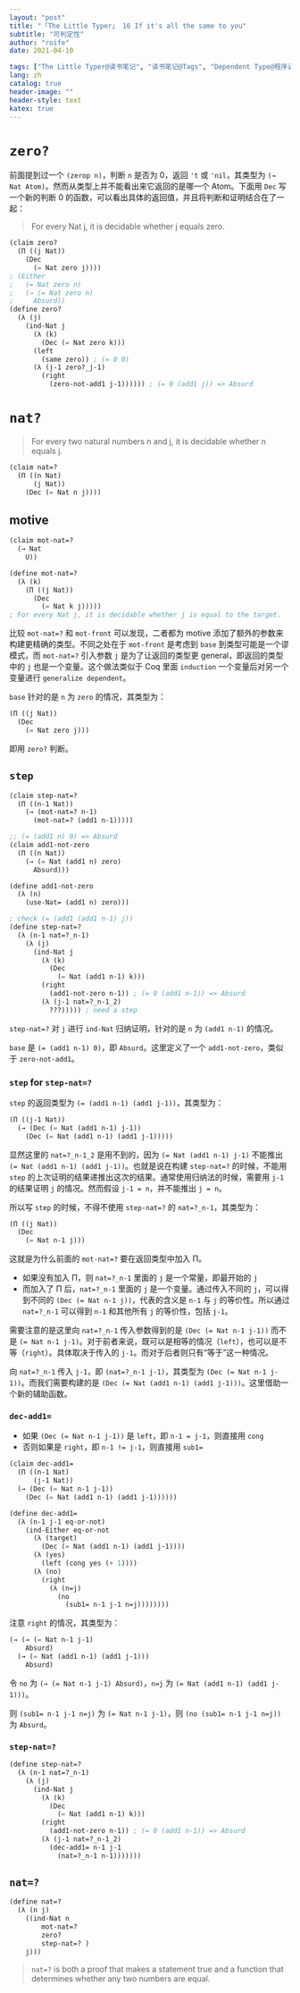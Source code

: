 ```yaml
---
layout: "post"
title: "「The Little Typer」 16 If it's all the same to you"
subtitle: "可判定性"
author: "roife"
date: 2021-04-10

tags: ["The Little Typer@读书笔记", "读书笔记@Tags", "Dependent Type@程序语言理论", "形式化验证@程序语言理论", "Pie@编程语言", "类型系统@程序语言理论", "程序语言理论@Tags"]
lang: zh
catalog: true
header-image: ""
header-style: text
katex: true
---
```


# `zero?`

前面提到过一个 `(zerop n)`，判断 `n` 是否为 0，返回 `'t` 或 `'nil`，其类型为 `(→ Nat Atom)`。然而从类型上并不能看出来它返回的是哪一个 Atom。下面用 `Dec` 写一个新的判断 0 的函数，可以看出具体的返回值，并且将判断和证明结合在了一起：

> For every Nat j, it is decidable whether j equals zero.

```lisp
(claim zero?
  (Π ((j Nat))
    (Dec
      (= Nat zero j))))
; (Either
;   (= Nat zero n)
;   (→ (= Nat zero n)
;     Absurd))
(define zero?
  (λ (j)
    (ind-Nat j
      (λ (k)
        (Dec (= Nat zero k)))
      (left
        (same zero)) ; (= 0 0)
      (λ (j-1 zero?_j-1)
        (right
          (zero-not-add1 j-1)))))) ; (= 0 (add1 j)) => Absurd
```

# `nat?`

> For every two natural numbers n and j, it is decidable whether n equals j.

```lisp
(claim nat=?
  (Π ((n Nat)
      (j Nat))
    (Dec (= Nat n j))))
```

## motive

```lisp
(claim mot-nat=?
  (→ Nat
    U))

(define mot-nat=?
  (λ (k)
    (Π ((j Nat))
      (Dec
        (= Nat k j)))))
; For every Nat j, it is decidable whether j is equal to the target.
```

比较 `mot-nat=?` 和 `mot-front` 可以发现，二者都为 motive 添加了额外的参数来构建更精确的类型。不同之处在于 `mot-front` 是考虑到 `base` 到类型可能是一个谬模式，而 `mot-nat=?` 引入参数 `j` 是为了让返回的类型更 general，即返回的类型中的 `j` 也是一个变量。这个做法类似于 Coq 里面 `induction` 一个变量后对另一个变量进行 `generalize dependent`。

`base` 针对的是 `n` 为 `zero` 的情况，其类型为：

```lisp
(Π ((j Nat))
  (Dec
    (= Nat zero j)))
```

即用 `zero?` 判断。

## `step`

```lisp
(claim step-nat=?
  (Π ((n-1 Nat))
    (→ (mot-nat=? n-1)
      (mot-nat=? (add1 n-1)))))

;; (= (add1 n) 0) => Absurd
(claim add1-not-zero
  (Π ((n Nat))
    (→ (= Nat (add1 n) zero)
      Absurd)))

(define add1-not-zero
  (λ (n)
    (use-Nat= (add1 n) zero)))

; check (= (add1 (add1 n-1) j))
(define step-nat=?
  (λ (n-1 nat=?_n-1)
    (λ (j)
      (ind-Nat j
        (λ (k)
          (Dec
            (= Nat (add1 n-1) k)))
        (right
          (add1-not-zero n-1)) ; (= 0 (add1 n-1)) => Absurd
        (λ (j-1 nat=?_n-1_2)
          ???))))) ; need a step
```

`step-nat=?` 对 `j` 进行 `ind-Nat` 归纳证明，针对的是 `n` 为 `(add1 n-1)` 的情况。

`base` 是 `(= (add1 n-1) 0)`，即 `Absurd`。这里定义了一个 `add1-not-zero`，类似于 `zero-not-add1`。

### `step` for `step-nat=?`

`step` 的返回类型为 `(= (add1 n-1) (add1 j-1))`，其类型为：

```lisp
(Π ((j-1 Nat))
  (→ (Dec (= Nat (add1 n-1) j-1))
    (Dec (= Nat (add1 n-1) (add1 j-1)))))
```

显然这里的 `nat=?_n-1_2` 是用不到的，因为 `(= Nat (add1 n-1) j-1)` 不能推出 `(= Nat (add1 n-1) (add1 j-1))`。也就是说在构建 `step-nat=?` 的时候，不能用 `step` 的上次证明的结果递推出这次的结果。通常使用归纳法的时候，需要用 `j-1` 的结果证明 `j` 的情况。然而假设 `j-1 = n`，并不能推出 `j = n`。

所以写 `step` 的时候，不得不使用 `step-nat=?` 的 `nat=?_n-1`，其类型为：

```lisp
(Π ((j Nat))
  (Dec
    (= Nat n-1 j)))
```

这就是为什么前面的 `mot-nat=?` 要在返回类型中加入 Π。
- 如果没有加入 Π，则 `nat=?_n-1` 里面的 `j` 是一个常量，即最开始的 `j`
- 而加入了 Π 后，`nat=?_n-1` 里面的 `j` 是一个变量。通过传入不同的 `j`，可以得到不同的 `(Dec (= Nat n-1 j))`，代表的含义是 `n-1` 与 `j` 的等价性。所以通过 `nat=?_n-1` 可以得到 `n-1` 和其他所有 `j` 的等价性，包括 `j-1`。

需要注意的是这里向 `nat=?_n-1` 传入参数得到的是 `(Dec (= Nat n-1 j-1))` 而不是 `(= Nat n-1 j-1)`。对于前者来说，既可以是相等的情况（`left`），也可以是不等（`right`）。具体取决于传入的 `j-1`。而对于后者则只有“等于”这一种情况。

向 `nat=?_n-1` 传入 `j-1`，即 `(nat=?_n-1 j-1)`，其类型为 `(Dec (= Nat n-1 j-1))`。而我们需要构建的是 `(Dec (= Nat (add1 n-1) (add1 j-1)))`。这里借助一个新的辅助函数。

### `dec-add1=`

- 如果 `(Dec (= Nat n-1 j-1))` 是 `left`，即 `n-1 = j-1`，则直接用 `cong`
- 否则如果是 `right`，即 `n-1 != j-1`，则直接用 `sub1=`

```lisp
(claim dec-add1=
  (Π ((n-1 Nat)
      (j-1 Nat))
  (→ (Dec (= Nat n-1 j-1))
    (Dec (= Nat (add1 n-1) (add1 j-1))))))

(define dec-add1=
  (λ (n-1 j-1 eq-or-not)
    (ind-Either eq-or-not
      (λ (target)
        (Dec (= Nat (add1 n-1) (add1 j-1))))
      (λ (yes)
        (left (cong yes (+ 1))))
      (λ (no)
        (right
          (λ (n=j)
            (no
              (sub1= n-1 j-1 n=j))))))))
```

注意 `right` 的情况，其类型为：

```lisp
(→ (→ (= Nat n-1 j-1)
    Absurd)
  (→ (= Nat (add1 n-1) (add1 j-1)))
    Absurd)
```

令 `no` 为 `(→ (= Nat n-1 j-1) Absurd)`，`n=j` 为 `(= Nat (add1 n-1) (add1 j-1)))`。

则 `(sub1= n-1 j-1 n=j)` 为 `(= Nat n-1 j-1)`，则 `(no (sub1= n-1 j-1 n=j))` 为 `Absurd`。

### `step-nat=?`

```lisp
(define step-nat=?
  (λ (n-1 nat=?_n-1)
    (λ (j)
      (ind-Nat j
        (λ (k)
          (Dec
            (= Nat (add1 n-1) k)))
        (right
          (add1-not-zero n-1)) ; (= 0 (add1 n-1)) => Absurd
        (λ (j-1 nat=?_n-1_2)
          (dec-add1= n-1 j-1
            (nat=?_n-1 n-1)))))))
```

## `nat=?`

```lisp
(define nat=?
  (λ (n j)
    ((ind-Nat n
        mot-nat=?
        zero?
        step-nat=? )
    j)))
```

> `nat=?` is both a proof that makes a statement true and a function that determines whether any two numbers are equal.